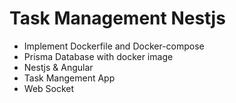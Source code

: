 # Task Management Nestjs

- Implement Dockerfile and Docker-compose
- Prisma Database with docker image
- Nestjs & Angular
- Task Mangement App
- Web Socket
